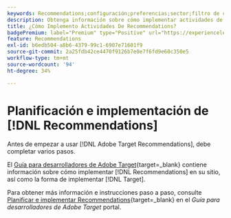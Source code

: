 ```yaml
---
keywords: Recommendations;configuración;preferencias;sector;filtro de criterios incompatibles;grupo de hosts predeterminado;URL de base en miniatura;token de api de recomendaciones
description: Obtenga información sobre cómo implementar actividades de Recommendations en Adobe Target.
title: ¿Cómo Implemento Actividades De Recommendations?
badgePremium: label="Premium" type="Positive" url="https://experienceleague.adobe.com/docs/target/using/introduction/intro.html?lang=en#premium newtab=true" tooltip="See what's included in Target Premium."
feature: Recommendations
exl-id: b6edb504-a8b6-4379-99c1-6907e71601f9
source-git-commit: 2a25fdb42ce4470f9126b7e0e7f6fd9e60c350e5
workflow-type: tm+mt
source-wordcount: '94'
ht-degree: 34%

---
```


# Planificación e implementación de [!DNL Recommendations]

Antes de empezar a usar [!DNL Adobe Target Recommendations], debe completar varios pasos.

El [Guía para desarrolladores de Adobe Target](https://experienceleague.corp.adobe.com/docs/target-dev/developer/overview.html?lang=es){target=_blank} contiene información sobre cómo implementar [!DNL Recommendations] en su sitio, así como la forma de implementar [!DNL Target].

Para obtener más información e instrucciones paso a paso, consulte [Planificar e implementar Recommendations](https://experienceleague.corp.adobe.com/docs/target-dev/developer/recommendations.html?lang=es){target=_blank} en el *Guía para desarrolladores de Adobe Target* portal.
